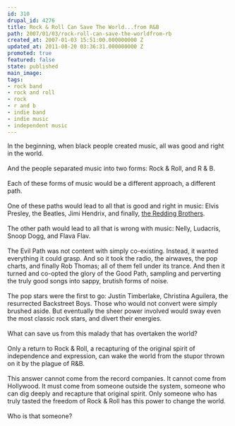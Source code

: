 ```yaml
---
id: 310
drupal_id: 4276
title: Rock & Roll Can Save The World...from R&B
path: 2007/01/03/rock-roll-can-save-the-worldfrom-rb
created_at: 2007-01-03 15:51:00.000000000 Z
updated_at: 2011-08-20 03:36:31.000000000 Z
promoted: true
featured: false
state: published
main_image: 
tags:
- rock band
- rock and roll
- rock
- r and b
- indie band
- indie music
- independent music
---
```

In the beginning, when black people created music, all was good and right in the world.<br /><br />And the people separated music  into two forms: Rock &amp; Roll, and R &amp; B.<br /><br />Each of these forms of music would be a different approach, a different path.<br /><br />One of these paths would lead to all that is good and right in music: Elvis Presley, the Beatles, Jimi Hendrix, and finally, <a href="http://www.reddingbrothers.com/">the Redding Brothers</a>.<br /><br />The other path would lead to all that is wrong with music: Nelly, Ludacris, Snoop Dogg, and Flava Flav.<br /><br />The Evil Path was not content with simply co-existing. Instead, it wanted everything it could grasp. And so it took the radio, the airwaves, the pop charts, and finally Rob Thomas; all of them fell under its trance. And then it turned and co-opted the glory of the Good Path, sampling and perverting the truly good songs into sappy, brutish forms of noise.<br /><br />The pop stars were the first to go: Justin Timberlake, Christina Aguilera, the resurrected Backstreet Boys. Those who would not convert were simply brushed aside. But eventually the sheer power involved would sway even the most classic rock stars, and divert their energies.<br /><br />What can save us from this malady that has overtaken the world?<br /><br />Only a return to Rock &amp; Roll, a recapturing of the original spirit of independence and expression, can wake the world from the stupor thrown on it by the plague of R&amp;B.<br /><br />This answer cannot come from the record companies. It cannot come from Hollywood. It must come from someone outside the system, someone who can dig deeply and recapture that original spirit. Only someone who has truly tasted the freedom of Rock &amp; Roll has this power to change the world.<br /><br />Who is that someone?
